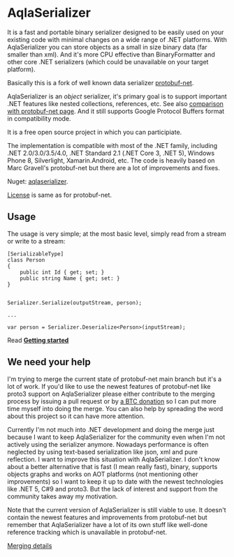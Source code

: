 AqlaSerializer
==============
It is a fast and portable binary serializer designed to be easily used on your existing code with minimal changes on a wide range of .NET platforms. With AqlaSerializer you can store objects as a small in size binary data (far smaller than xml). And it's more CPU effective than BinaryFormatter and other core .NET serializers (which could be unavailable on your target platform).

Basically this is a fork of well known data serializer <a href="https://github.com/mgravell/protobuf-net">protobuf-net</a>.

AqlaSerializer is an *object* serializer, it's primary goal is to support important .NET features like nested collections, references, etc. See also <a href="https://github.com/AqlaSolutions/AqlaSerializer/wiki/Comparison-with-protobuf-net-and-migration">comparison with protobuf-net page</a>. And it still supports Google Protocol Buffers format in compatibility mode.

It is a free open source project in which you can participiate.

The implementation is compatible with most of the .NET family, including .NET 2.0/3.0/3.5/4.0, .NET Standard 2.1 (.NET Core 3, .NET 5), Windows Phone 8, Silverlight, Xamarin.Android, etc. The code is heavily based on Marc Gravell's protobuf-net but there are a lot of improvements and fixes.

Nuget: <a href="https://www.nuget.org/packages/aqlaserializer/">aqlaserializer</a>.

<a href="https://github.com/AqlaSolutions/AqlaSerializer/blob/master/Licence.txt">License</a> is same as for protobuf-net.

## Usage

The usage is very simple; at the most basic level, simply read from a stream or write to a stream:

	[SerializableType]
	class Person 
	{
	    public int Id { get; set; }
	    public string Name { get; set: }
	}


	Serializer.Serialize(outputStream, person);
	
	...
	
	var person = Serializer.Deserialize<Person>(inputStream);

Read <b><a href="https://github.com/AqlaSolutions/AqlaSerializer/wiki">Getting started</a></b>

## We need your help
I'm trying to merge the current state of protobuf-net main branch but it's a lot of work. If you'd like to use the newest features of protobuf-net like proto3 support on AqlaSerializer please either contribute to the merging process by issuing a pull request or by <a href="https://btc.com/BC1QMRGHMP4VURV8Y9C8KS2RF58CTF8EXXPSTW2AP3">a BTC donation</a> so I can put more time myself into doing the merge. You can also help by spreading the word about this project so it can have more attention.

Currently I'm not much into .NET development and doing the merge just because I want to keep AqlaSerializer for the community even when I'm not actively using the serializer anymore. Nowadays performance is often neglected by using text-based serialization like json, xml and pure reflection. I want to improve this situation with AqlaSerializer. I don't know about a better alternative that is fast (I mean really fast), binary, supports objects graphs and works on AOT platforms (not mentioning other improvements) so I want to keep it up to date with the newest technologies like .NET 5, C#9 and proto3. But the lack of interest and support from the community takes away my motivation.

Note that the current version of AqlaSerializer is still viable to use. It doesn't contain the newest features and improvements from protobuf-net but remember that AqlaSerializer have a lot of its own stuff like well-done reference tracking which is unavailable in protobuf-net.
 
<a href="https://github.com/AqlaSolutions/AqlaSerializer/issues/21">Merging details</a>
